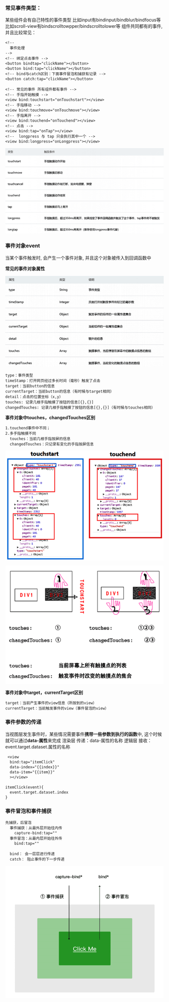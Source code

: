 ### **常见事件类型：**

某些组件会有自己特性的事件类型
比如input有bindinput/bindblur/bindfocus等
比如scroll-view有bindscrolltowpper/bindscrolltolower等
组件共同都有的事件, 并且比较常见：

```vue
<!--
  事件处理
-->
<!-- 绑定点击事件 -->
<button bindtap="clickName"></button>
<button bind:tap="clickName"></button>
<!-- bind与catch区别：下面事件冒泡和捕获有记录 -->
<button catch:tap="clickName"></button>

<!-- 常见的事件 所有组件都有事件 -->
<!-- 手指开始触摸 -->
<view bind:touchstart="onTouchstart"></view>
<!-- 手指移动 -->
<view bind:touchmove="onTouchmove"></view>
<!-- 手指离开 -->
<view bind:touchend="onTouchend"></view>
<!-- 点击 -->
<view bind:tap="onTap"></view>
<!--  longpress 与 tap 只会执行其中一个 -->
<view bind:longpress="onLongpress"></view>
```

![](assets/【微信小程序】事件处理相关/1.png)

### 事件对象event

当某个事件触发时, 会产生一个事件对象, 并且这个对象被传入到回调函数中

**常见的事件对象属性**

![](assets/【微信小程序】事件处理相关/2.png)

```text
type：事件类型
timeStamp：打开网页经过多长时间（毫秒）触发了点击
target：当前button的信息
currentTarget：当前button的信息（有时候与target相同）
detail：点击的位置坐标（x,y）
touches: 记录几根手指触摸了按钮的信息[{},{}]
changedTouches: 记录几根手指触摸了按钮的信息[{},{}]（有时候与touches相同）
```

**事件对象中touches，changedTouches区别**

```text
1.touchend事件中不同；
2.多手指触摸不同
  touches：当前几根手指按屏的信息
  changedTouches：只记录有变化的手指按屏信息
```

![](assets/【微信小程序】事件处理相关/3.png)

![](assets/【微信小程序】事件处理相关/4.png)

**事件对象中target，currentTarget区别**

```vue
target：当前产生事件的view信息（所按到的view）
currentTarget：当前触发事件的view（事件冒泡的view）
```

### 事件参数的传递

当视图层发生事件时，某些情况需要事件**携带一些参数到执行的函数**中, 这个时候就可以通过**data-属性**来完成
渲染层 传递：data-属性的名称
逻辑层 接收：event.target.dataset.属性的名称

```vue
 <view 
  bind:tap="itemClick"
  data-index="{{index}}"
  data-item="{{item}}"
  ></view>

itemClick(event){
  event.target.dataset.index
}
```

### 事件冒泡和事件捕获

```vue
先捕获，后冒泡
  事件捕获：从最外层开始往内传
    capture-bind:tap=""
  事件冒泡：从最内层开始往外传
    bind:tap=""

  bind： 会一层层进行传递
  catch： 阻止事件的下一步传递
```

![](assets/【微信小程序】事件处理相关/5.png)
